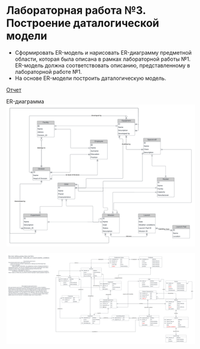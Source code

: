 # Лабораторная работа №3. Построение даталогической модели

* Сформировать ER-модель и нарисовать ER-диаграмму предметной области, которая была описана в рамках лабораторной работы №1. ER-модель должна соответствовать описанию, представленному в лабораторной работе №1.
* На основе ER-модели построить даталогическую модель.

[Отчет](./DB_lab3.pdf)

ER-диаграмма
![ER-диаграмма](./ER_lab3.png)

![Даталогическая модель](./DL_model.png)
